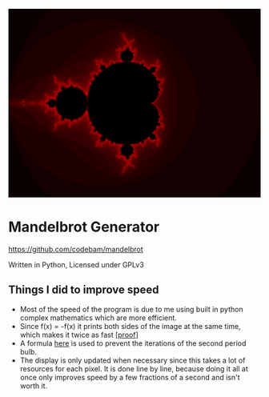 ![Mandelbrot plot](mandelbrot.png)

# Mandelbrot Generator
<https://github.com/codebam/mandelbrot>

Written in Python, Licensed under GPLv3

## Things I did to improve speed
- Most of the speed of the program is due to me using built in python complex mathematics which are more efficient.
- Since f(x) = -f(x) it prints both sides of the image at the same time, which makes it twice as fast [[proof](https://www.lucaswillems.com/en/articles/3/mandelbrot-set-symmetry)]
- A formula [here](https://en.wikipedia.org/wiki/Mandelbrot_set#Cardioid_.2F_bulb_checking) is used to prevent the iterations of the second period bulb.
- The display is only updated when necessary since this takes a lot of resources for each pixel. It is done line by line, because doing it all at once only improves speed by a few fractions of a second and isn't worth it.
